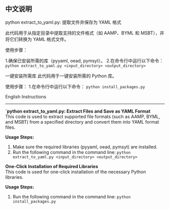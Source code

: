 中文说明
---

python extract_to_yaml.py: 提取文件并保存为 YAML 格式


此代码用于从指定目录中提取支持的文件格式（如 AAMP、BYML 和 MSBT），并将它们转换为 YAML 格式文件。

使用步骤：

1.确保已安装所需的库（pyyaml, oead, pymsyt）。
2.在命令行中运行以下命令：`python extract_to_yaml.py <input_directory> <output_directory>`


一键安装所需库
此代码用于一键安装所需的 Python 库。

使用步骤：
1.在命令行中运行以下命令： `python install_packages.py`


English Instructions

---

**`python extract_to_yaml.py: Extract Files and Save as YAML Format**  
This code is used to extract supported file formats (such as AAMP, BYML, and MSBT) from a specified directory and convert them into YAML format files.

**Usage Steps:**  
1. Make sure the required libraries (pyyaml, oead, pymsyt) are installed.  
2. Run the following command in the command line: `python extract_to_yaml.py <input_directory> <output_directory>`

**One-Click Installation of Required Libraries**  
This code is used for one-click installation of the necessary Python libraries.

**Usage Steps:**  
1. Run the following command in the command line: `python install_packages.py`
